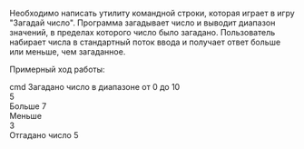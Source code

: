 Необходимо написать утилиту командной строки, которая играет в игру "Загадай число". Программа загадывает число и выводит диапазон значений, в пределах которого число было загадано. Пользователь набирает числа в стандартный поток ввода и получает ответ больше или меньше, чем загаданное.

Примерный ход работы:

cmd
Загадано число в диапазоне от 0 до 10 <br>
5 <br>
Больше 
7 <br>
Меньше  
3 <br>
Отгадано число 5
